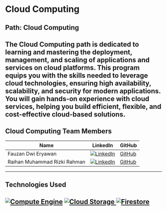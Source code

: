 # Cloud Computing

## Path: Cloud Computing
The Cloud Computing path is dedicated to learning and mastering the deployment, management, and scaling of applications and services on cloud platforms. This program equips you with the skills needed to leverage cloud technologies, ensuring high availability, scalability, and security for modern applications. You will gain hands-on experience with cloud services, helping you build efficient, flexible, and cost-effective cloud-based solutions.
---

## Cloud Computing Team Members

| Name                              | LinkedIn                                                                                                                                  | GitHub                                      | 
|-----------------------------------|-------------------------------------------------------------------------------------------------------------------------------------------|---------------------------------------------|
| Fauzan Dwi Eryawan                | [![LinkedIn](https://img.shields.io/badge/LinkedIn-0077B5?logo=linkedin&logoColor=white)](https://linkedin.com/in/fauzan-dwi-eryawan/)    | [GitHub](https://github.com/Zandga)         | 
| Raihan Muhammad Rizki Rahman      | [![LinkedIn](https://img.shields.io/badge/LinkedIn-0077B5?logo=linkedin&logoColor=white)](https://linkedin.com/in/raihanmuhammadrr/)      | [GitHub](https://github.com/raihanmrr)      |

---

## Technologies Used
[![Compute Engine](https://img.icons8.com/?size=48&id=20776&format=png&color=000000)](https://cloud.google.com/products/compute?hl=en) [](https://cloud.google.com/products/compute?hl=en)
[![Cloud Storage](https://img.icons8.com/?size=48&id=gHeHRo1PD7ep&format=png&color=000000)
](https://cloud.google.com/storage?hl=en) [](https://cloud.google.com/storage?hl=en)
[![Firestore](https://img.icons8.com/?size=48&id=SQEEoDcpUD6c&format=png&color=000000)](https://firebase.google.com/docs/firestore) [](https://firebase.google.com/docs/firestore)
---
